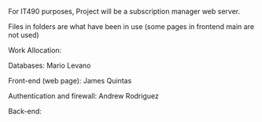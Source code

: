 For IT490 purposes, Project will be a subscription manager web server.

Files in folders are what have been in use (some pages in frontend main are not used)

Work Allocation:

Databases: Mario Levano

Front-end (web page): James Quintas

Authentication and firewall: Andrew Rodriguez

Back-end: 
